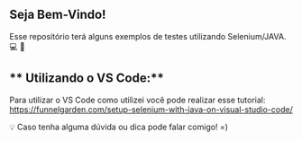 ## **Seja Bem-Vindo!**

Esse repositório terá alguns exemplos de testes utilizando Selenium/JAVA.  💻 🔎


## ** Utilizando o VS Code:** 

Para utilizar o VS Code como utilizei você pode realizar esse tutorial: 
https://funnelgarden.com/setup-selenium-with-java-on-visual-studio-code/ 

💡 Caso tenha alguma dúvida ou dica pode falar comigo! =)  

